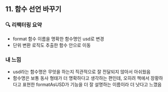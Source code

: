 ## 11. 함수 선언 바꾸기

### 🔍 리팩터링 요약

- format 함수 이름을 명확한 함수명인 usd로 변경
- 단위 변환 로직도 추출한 함수 안으로 이동

### 내 느낌

- usd라는 함수명은 무엇을 하는지 직관적으로 잘 전달되지 않아서 아쉬웠음
- 함수명은 보통 동사 형태가 더 명확하다고 생각하는 편인데,
  오히려 책에서 장황하다고 표현한 formatAsUSD가 기능을 더 잘 설명하는 이름이라 더 낫다고 느꼈음
